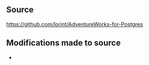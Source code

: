 ## Source
https://github.com/lorint/AdventureWorks-for-Postgres

## Modifications made to source
* 

